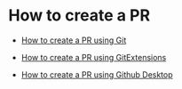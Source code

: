 # How to create a PR

- [How to create a PR using Git](how-to-create-a-pr-git)

- [How to create a PR using GitExtensions](how-to-create-a-pr-gitextensions)

- [How to create a PR using Github Desktop](how-to-create-a-pr-github-desktop)
